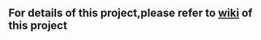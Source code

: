 ## For details of this project,please refer to [wiki](https://github.com/LianShuaiLong/CV_Applications/wiki/Conv-layers) of this project
